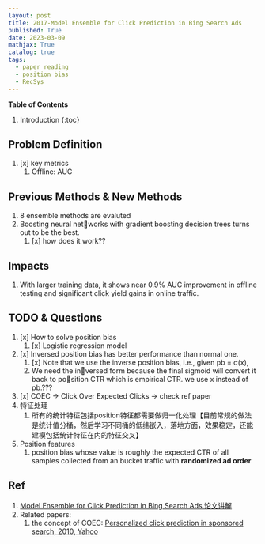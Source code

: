 ```yaml
---
layout: post
title: 2017-Model Ensemble for Click Prediction in Bing Search Ads
published: True
date: 2023-03-09
mathjax: True
catalog: true
tags:
  - paper reading
  - position bias
  - RecSys
---
```


**Table of Contents**
1. Introduction
{:toc}


## Problem Definition

1. [x] key metrics
    1. Offline: AUC

## Previous Methods & New Methods


1. 8 ensemble methods are evaluted
2. Boosting neural networks with gradient boosting decision trees turns out to be the best.
    1. [x] how does it work??

## Impacts

1. With larger training data, it shows near 0.9% AUC improvement in offline testing and significant click yield gains in online traffic.

## TODO & Questions

1. [x] How to solve position bias 
    1. [x] Logistic regression model 
2. [x] Inversed position bias has better performance than normal one. 
    1. [x] Note that we use the inverse position bias, i.e., given pb = σ(x),
    2. We need the inversed form because the final sigmoid will convert it back to position CTR which is empirical CTR.
we use x instead of pb.???
3. [x] COEC -> Click Over Expected Clicks -> check ref paper
4. 特征处理
    1. 所有的统计特征包括position特征都需要做归一化处理【目前常规的做法是统计值分桶，然后学习不同桶的低纬嵌入，落地方面，效果稳定，还能建模包括统计特征在内的特征交叉】
5. Position features    
    1. position bias whose value is roughly the expected CTR of all samples
collected from an bucket traffic with **randomized ad order**



## Ref

1. [Model Ensemble for Click Prediction in Bing Search Ads 论文讲解](https://zhuanlan.zhihu.com/p/542734071)
2. Related papers:
    1. the concept of COEC: [Personalized click prediction in
sponsored search, 2010, Yahoo](2010_%20Personalized%20click%20prediction%20in%20sponsored%20search.md)
